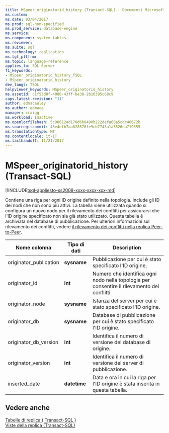 ```yaml
---
title: MSpeer_originatorid_history (Transact-SQL) | Documenti Microsoft
ms.custom: 
ms.date: 03/04/2017
ms.prod: sql-non-specified
ms.prod_service: database-engine
ms.service: 
ms.component: system-tables
ms.reviewer: 
ms.suite: sql
ms.technology: replication
ms.tgt_pltfrm: 
ms.topic: language-reference
applies_to: SQL Server
f1_keywords:
- MSpeer_originatorid_history_TSQL
- MSpeer_originatorid_history
dev_langs: TSQL
helpviewer_keywords: MSpeer_originatorid_history
ms.assetid: c1f53d0f-4080-43ff-be38-2b10395c68c9
caps.latest.revision: "11"
author: edmacauley
ms.author: edmaca
manager: craigg
ms.workload: Inactive
ms.openlocfilehash: 5c98612ad170d6b8490b222defa60a5cdc46672b
ms.sourcegitcommit: 45e4efb7aa828578fe9eb7743a1a3526da719555
ms.translationtype: MT
ms.contentlocale: it-IT
ms.lasthandoff: 11/21/2017
---
```

# <a name="mspeeroriginatoridhistory-transact-sql"></a>MSpeer_originatorid_history (Transact-SQL)
[!INCLUDE[tsql-appliesto-ss2008-xxxx-xxxx-xxx-md](../../includes/tsql-appliesto-ss2008-xxxx-xxxx-xxx-md.md)]

  Contiene una riga per ogni ID origine definito nella topologia. Include gli ID dei nodi che non sono più attivi. La tabella viene utilizzata quando si configura un nuovo nodo per il rilevamento dei conflitti per assicurarsi che l'ID origine specificato non sia già stato utilizzato. Questa tabella è archiviata nel database di pubblicazione. Per ulteriori informazioni sul rilevamento dei conflitti, vedere [il rilevamento dei conflitti nella replica Peer-to-Peer](../../relational-databases/replication/transactional/peer-to-peer-conflict-detection-in-peer-to-peer-replication.md).  
  
|Nome colonna|Tipo di dati|Description|  
|-----------------|---------------|-----------------|  
|originator_publication|**sysname**|Pubblicazione per cui è stato specificato l'ID origine.|  
|originator_id|**int**|Numero che identifica ogni nodo nella topologia per consentire il rilevamento dei conflitti.|  
|originator_node|**sysname**|Istanza del server per cui è stato specificato l'ID origine.|  
|originator_db|**sysname**|Database di pubblicazione per cui è stato specificato l'ID origine.|  
|originator_db_version|**int**|Identifica il numero di versione del database di origine.|  
|originator_version|**int**|Identifica il numero di versione del server di pubblicazione.|  
|inserted_date|**datetime**|Data e ora in cui la riga per l'ID origine è stata inserita in questa tabella.|  
  
## <a name="see-also"></a>Vedere anche  
 [Tabelle di replica &#40; Transact-SQL &#41;](../../relational-databases/system-tables/replication-tables-transact-sql.md)   
 [Viste della replica &#40;Transact-SQL&#41;](../../relational-databases/system-views/replication-views-transact-sql.md)  
  
  
